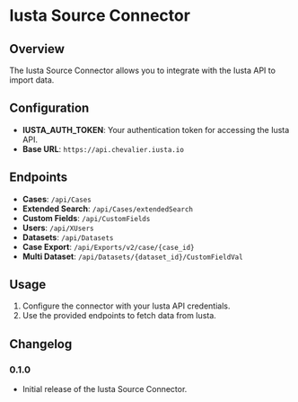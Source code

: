 # Iusta Source Connector

## Overview
The Iusta Source Connector allows you to integrate with the Iusta API to import data.

## Configuration
- **IUSTA_AUTH_TOKEN**: Your authentication token for accessing the Iusta API.
- **Base URL**: `https://api.chevalier.iusta.io`

## Endpoints
- **Cases**: `/api/Cases`
- **Extended Search**: `/api/Cases/extendedSearch`
- **Custom Fields**: `/api/CustomFields`
- **Users**: `/api/XUsers`
- **Datasets**: `/api/Datasets`
- **Case Export**: `/api/Exports/v2/case/{case_id}`
- **Multi Dataset**: `/api/Datasets/{dataset_id}/CustomFieldVal`

## Usage
1. Configure the connector with your Iusta API credentials.
2. Use the provided endpoints to fetch data from Iusta.

## Changelog

### 0.1.0
- Initial release of the Iusta Source Connector.